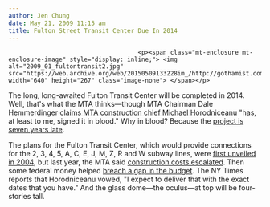 ```yaml
---
author: Jen Chung
date: May 21, 2009 11:15 am
title: Fulton Street Transit Center Due In 2014
---
```


	
										<p><span class="mt-enclosure mt-enclosure-image" style="display: inline;"> <img alt="2009_01_fultontransit2.jpg" src="https://web.archive.org/web/20150509133228im_/http://gothamist.com/attachments/jen/2009_01_fultontransit2.jpg" width="640" height="267" class="image-none"> </span></p>

<p>The long, long-awaited Fulton Transit Center will be completed in 2014. Well, that&apos;s what the MTA thinks&#x2014;though MTA Chairman Dale Hemmerdinger <a href="https://web.archive.org/web/20150509133228/http://www.nypost.com/seven/05212009/news/regionalnews/transit_hub_blood_oath_170309.htm">claims MTA construction chief Michael Horodniceanu</a> &quot;has, at least to me, signed it in blood.&quot; Why in blood?  Because the <a href="https://web.archive.org/web/20150509133228/http://www.nytimes.com/2009/05/21/nyregion/21fulton.html?ref=nyregion">project is seven years late</a>.</p>

<p>The plans for the Fulton Transit Center, which would provide connections for the 2, 3, 4, 5, A, C, E, J, M, Z, R and W subway lines, were <a href="https://web.archive.org/web/20150509133228/http://gothamist.com/2004/05/26/fulton_street_transit_center_design_unveiled.php">first unveiled in 2004</a>, but last year, the MTA said <a href="https://web.archive.org/web/20150509133228/http://gothamist.com/2008/01/29/goodbye_fulton.php">construction costs escalated</a>. Then some federal money helped <a href="https://web.archive.org/web/20150509133228/http://gothamist.com/2009/01/30/federal_money_for_fulton_street_tra.php">breach a gap in the budget</a>.  The NY Times reports that Horodniceanu vowed, &quot;I expect to deliver that with the exact dates that you have.&quot;  And the glass dome&#x2014;the oculus&#x2014;at top will be four-stories tall.</p>					
										
									
				